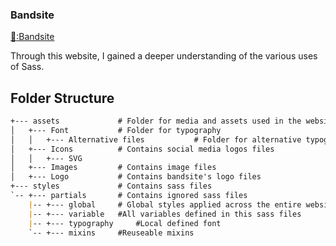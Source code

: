 ### Bandsite
[:link::Bandsite](https://ocolours.github.io/BandSite/)

Through this website, I gained a deeper understanding of the various uses of Sass.

## Folder Structure
```markdown
+--- assets             # Folder for media and assets used in the website
│   +--- Font           # Folder for typography
│   │   +--- Alternative files           # Folder for alternative typography
│   +--- Icons          # Contains social media logos files
│   │   +--- SVG
│   +--- Images         # Contains image files
│   +--- Logo           # Contains bandsite's logo files
+--- styles             # Contains sass files      
`-- +--- partials       # Contains ignored sass files       
    |-- +--- global     # Global styles applied across the entire website
    |-- +--- variable   #All variables defined in this sass files      
    |-- +--- typography     #Local defined font
    `-- +--- mixins     #Reuseable mixins
```
